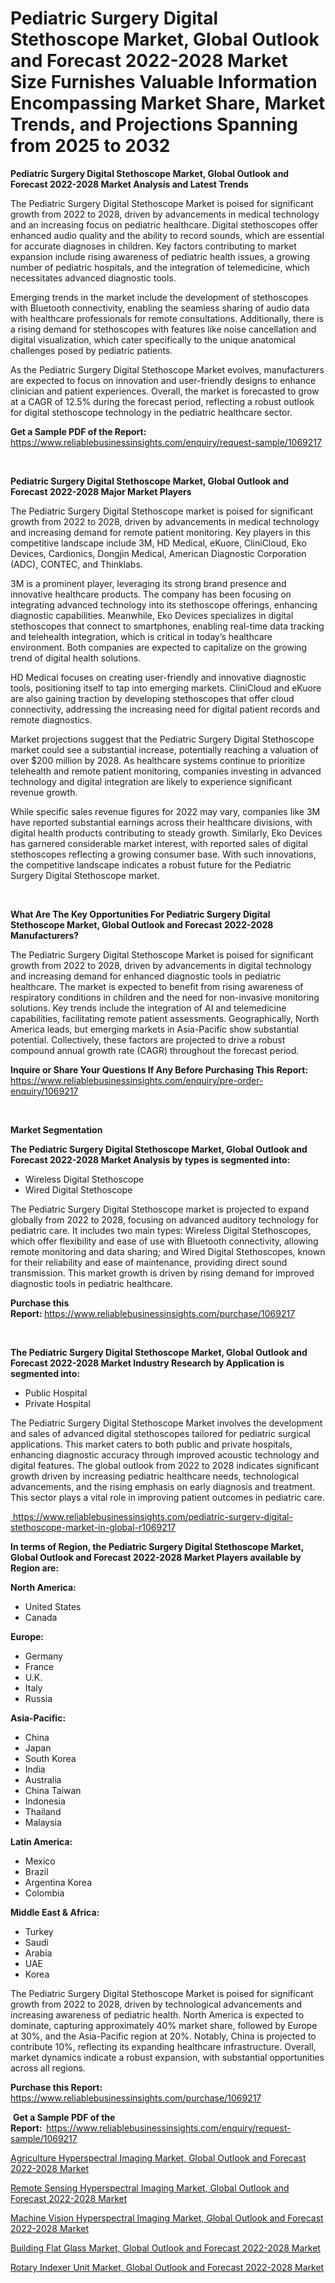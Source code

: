 <p><h1>Pediatric Surgery Digital Stethoscope Market, Global Outlook and Forecast 2022-2028 Market Size Furnishes Valuable Information Encompassing Market Share, Market Trends, and Projections Spanning from 2025 to 2032</h1></p><p><strong>Pediatric Surgery Digital Stethoscope Market, Global Outlook and Forecast 2022-2028 Market Analysis and Latest Trends</strong></p>
<p><p>The Pediatric Surgery Digital Stethoscope Market is poised for significant growth from 2022 to 2028, driven by advancements in medical technology and an increasing focus on pediatric healthcare. Digital stethoscopes offer enhanced audio quality and the ability to record sounds, which are essential for accurate diagnoses in children. Key factors contributing to market expansion include rising awareness of pediatric health issues, a growing number of pediatric hospitals, and the integration of telemedicine, which necessitates advanced diagnostic tools.</p><p>Emerging trends in the market include the development of stethoscopes with Bluetooth connectivity, enabling the seamless sharing of audio data with healthcare professionals for remote consultations. Additionally, there is a rising demand for stethoscopes with features like noise cancellation and digital visualization, which cater specifically to the unique anatomical challenges posed by pediatric patients.</p><p>As the Pediatric Surgery Digital Stethoscope Market evolves, manufacturers are expected to focus on innovation and user-friendly designs to enhance clinician and patient experiences. Overall, the market is forecasted to grow at a CAGR of 12.5% during the forecast period, reflecting a robust outlook for digital stethoscope technology in the pediatric healthcare sector.</p></p>
<p><strong>Get a Sample PDF of the Report:&nbsp;</strong> <a href="https://www.reliablebusinessinsights.com/enquiry/request-sample/1069217?utm_campaign=1091&utm_medium=2&utm_source=Github&utm_content=ia&utm_term=21032025&utm_id=pediatric-surgery-digital-stethoscope-market-global-outlook-and-forecast-2022-2028">https://www.reliablebusinessinsights.com/enquiry/request-sample/1069217</a></p>
<p>&nbsp;</p>
<p><strong>Pediatric Surgery Digital Stethoscope Market, Global Outlook and Forecast 2022-2028 Major Market Players</strong></p>
<p><p>The Pediatric Surgery Digital Stethoscope market is poised for significant growth from 2022 to 2028, driven by advancements in medical technology and increasing demand for remote patient monitoring. Key players in this competitive landscape include 3M, HD Medical, eKuore, CliniCloud, Eko Devices, Cardionics, Dongjin Medical, American Diagnostic Corporation (ADC), CONTEC, and Thinklabs.</p><p>3M is a prominent player, leveraging its strong brand presence and innovative healthcare products. The company has been focusing on integrating advanced technology into its stethoscope offerings, enhancing diagnostic capabilities. Meanwhile, Eko Devices specializes in digital stethoscopes that connect to smartphones, enabling real-time data tracking and telehealth integration, which is critical in today’s healthcare environment. Both companies are expected to capitalize on the growing trend of digital health solutions.</p><p>HD Medical focuses on creating user-friendly and innovative diagnostic tools, positioning itself to tap into emerging markets. CliniCloud and eKuore are also gaining traction by developing stethoscopes that offer cloud connectivity, addressing the increasing need for digital patient records and remote diagnostics.</p><p>Market projections suggest that the Pediatric Surgery Digital Stethoscope market could see a substantial increase, potentially reaching a valuation of over $200 million by 2028. As healthcare systems continue to prioritize telehealth and remote patient monitoring, companies investing in advanced technology and digital integration are likely to experience significant revenue growth.</p><p>While specific sales revenue figures for 2022 may vary, companies like 3M have reported substantial earnings across their healthcare divisions, with digital health products contributing to steady growth. Similarly, Eko Devices has garnered considerable market interest, with reported sales of digital stethoscopes reflecting a growing consumer base. With such innovations, the competitive landscape indicates a robust future for the Pediatric Surgery Digital Stethoscope market.</p></p>
<p>&nbsp;</p>
<p><strong>What Are The Key Opportunities For Pediatric Surgery Digital Stethoscope Market, Global Outlook and Forecast 2022-2028 Manufacturers?</strong></p>
<p><p>The Pediatric Surgery Digital Stethoscope Market is poised for significant growth from 2022 to 2028, driven by advancements in digital technology and increasing demand for enhanced diagnostic tools in pediatric healthcare. The market is expected to benefit from rising awareness of respiratory conditions in children and the need for non-invasive monitoring solutions. Key trends include the integration of AI and telemedicine capabilities, facilitating remote patient assessments. Geographically, North America leads, but emerging markets in Asia-Pacific show substantial potential. Collectively, these factors are projected to drive a robust compound annual growth rate (CAGR) throughout the forecast period.</p></p>
<p><strong>Inquire or Share Your Questions If Any Before Purchasing This Report:</strong> <a href="https://www.reliablebusinessinsights.com/enquiry/pre-order-enquiry/1069217?utm_campaign=1091&utm_medium=2&utm_source=Github&utm_content=ia&utm_term=21032025&utm_id=pediatric-surgery-digital-stethoscope-market-global-outlook-and-forecast-2022-2028">https://www.reliablebusinessinsights.com/enquiry/pre-order-enquiry/1069217</a></p>
<p>&nbsp;</p>
<p><strong>Market Segmentation</strong></p>
<p><strong>The Pediatric Surgery Digital Stethoscope Market, Global Outlook and Forecast 2022-2028 Market Analysis by types is segmented into:</strong></p>
<p><ul><li>Wireless Digital Stethoscope</li><li>Wired Digital Stethoscope</li></ul></p>
<p><p>The Pediatric Surgery Digital Stethoscope market is projected to expand globally from 2022 to 2028, focusing on advanced auditory technology for pediatric care. It includes two main types: Wireless Digital Stethoscopes, which offer flexibility and ease of use with Bluetooth connectivity, allowing remote monitoring and data sharing; and Wired Digital Stethoscopes, known for their reliability and ease of maintenance, providing direct sound transmission. This market growth is driven by rising demand for improved diagnostic tools in pediatric healthcare.</p></p>
<p><strong>Purchase this Report:&nbsp;</strong><a href="https://www.reliablebusinessinsights.com/purchase/1069217?utm_campaign=1091&utm_medium=2&utm_source=Github&utm_content=ia&utm_term=21032025&utm_id=pediatric-surgery-digital-stethoscope-market-global-outlook-and-forecast-2022-2028">https://www.reliablebusinessinsights.com/purchase/1069217</a></p>
<p>&nbsp;</p>
<p><strong>The Pediatric Surgery Digital Stethoscope Market, Global Outlook and Forecast 2022-2028 Market Industry Research by Application is segmented into:</strong></p>
<p><ul><li>Public Hospital</li><li>Private Hospital</li></ul></p>
<p><p>The Pediatric Surgery Digital Stethoscope Market involves the development and sales of advanced digital stethoscopes tailored for pediatric surgical applications. This market caters to both public and private hospitals, enhancing diagnostic accuracy through improved acoustic technology and digital features. The global outlook from 2022 to 2028 indicates significant growth driven by increasing pediatric healthcare needs, technological advancements, and the rising emphasis on early diagnosis and treatment. This sector plays a vital role in improving patient outcomes in pediatric care.</p></p>
<p><a href="https://www.reliablebusinessinsights.com/pediatric-surgery-digital-stethoscope-market-in-global-r1069217?utm_campaign=1091&utm_medium=2&utm_source=Github&utm_content=ia&utm_term=21032025&utm_id=pediatric-surgery-digital-stethoscope-market-global-outlook-and-forecast-2022-2028">&nbsp;https://www.reliablebusinessinsights.com/pediatric-surgery-digital-stethoscope-market-in-global-r1069217</a></p>
<p><strong>In terms of Region, the Pediatric Surgery Digital Stethoscope Market, Global Outlook and Forecast 2022-2028 Market Players available by Region are:</strong></p>
<p>
    <p> <strong> North America: </strong>
        <ul>
            <li>United States</li>
            <li>Canada</li>
        </ul>
        </p> 
    <p> <strong> Europe: </strong>
        <ul>
            <li>Germany</li>
            <li>France</li>
            <li>U.K.</li>
            <li>Italy</li>
            <li>Russia</li>
        </ul>
        </p> 
    <p> <strong> Asia-Pacific: </strong>
        <ul>
            <li>China</li>
            <li>Japan</li>
            <li>South Korea</li>
            <li>India</li>
            <li>Australia</li>
            <li>China Taiwan</li>
            <li>Indonesia</li>
            <li>Thailand</li>
            <li>Malaysia</li>
        </ul>
        </p> 
    <p> <strong> Latin America: </strong>
        <ul>
            <li>Mexico</li>
            <li>Brazil</li>
            <li>Argentina Korea</li>
            <li>Colombia</li>
        </ul>
        </p> 
    <p> <strong> Middle East & Africa: </strong>
        <ul>
            <li>Turkey</li>
            <li>Saudi</li>
            <li>Arabia</li>
            <li>UAE</li>
            <li>Korea</li>
        </ul>
    </p>
    </p>
<p><p>The Pediatric Surgery Digital Stethoscope Market is poised for significant growth from 2022 to 2028, driven by technological advancements and increasing awareness of pediatric health. North America is expected to dominate, capturing approximately 40% market share, followed by Europe at 30%, and the Asia-Pacific region at 20%. Notably, China is projected to contribute 10%, reflecting its expanding healthcare infrastructure. Overall, market dynamics indicate a robust expansion, with substantial opportunities across all regions.</p></p>
<p><strong>Purchase this Report: </strong><a href="https://www.reliablebusinessinsights.com/purchase/1069217?utm_campaign=1091&utm_medium=2&utm_source=Github&utm_content=ia&utm_term=21032025&utm_id=pediatric-surgery-digital-stethoscope-market-global-outlook-and-forecast-2022-2028">https://www.reliablebusinessinsights.com/purchase/1069217</a></p>
<p>&nbsp;<strong>Get a Sample PDF of the Report:&nbsp;&nbsp;</strong><a href="https://www.reliablebusinessinsights.com/enquiry/request-sample/1069217?utm_campaign=1091&utm_medium=2&utm_source=Github&utm_content=ia&utm_term=21032025&utm_id=pediatric-surgery-digital-stethoscope-market-global-outlook-and-forecast-2022-2028">https://www.reliablebusinessinsights.com/enquiry/request-sample/1069217</a></p>
<p><strong></strong></p>
<p><p><a href="https://github.com/rutupueyed/Market-Research-Report-List-1/blob/main/agriculture-hyperspectral-imaging-market-global-outlook-and-forecast-2022-2028-market.md?utm_campaign=1091&utm_medium=2&utm_source=Github&utm_content=ia&utm_term=21032025&utm_id=pediatric-surgery-digital-stethoscope-market-global-outlook-and-forecast-2022-2028">Agriculture Hyperspectral Imaging Market, Global Outlook and Forecast 2022-2028 Market</a></p><p><a href="https://github.com/cevzarvargem/Market-Research-Report-List-1/blob/main/remote-sensing-hyperspectral-imaging-market-global-outlook-and-forecast-2022-2028-market.md?utm_campaign=1091&utm_medium=2&utm_source=Github&utm_content=ia&utm_term=21032025&utm_id=pediatric-surgery-digital-stethoscope-market-global-outlook-and-forecast-2022-2028">Remote Sensing Hyperspectral Imaging Market, Global Outlook and Forecast 2022-2028 Market</a></p><p><a href="https://github.com/burnicndole/Market-Research-Report-List-1/blob/main/machine-vision-hyperspectral-imaging-market-global-outlook-and-forecast-2022-2028-market.md?utm_campaign=1091&utm_medium=2&utm_source=Github&utm_content=ia&utm_term=21032025&utm_id=pediatric-surgery-digital-stethoscope-market-global-outlook-and-forecast-2022-2028">Machine Vision Hyperspectral Imaging Market, Global Outlook and Forecast 2022-2028 Market</a></p><p><a href="https://github.com/hurstsaqibyl/Market-Research-Report-List-1/blob/main/building-flat-glass-market-global-outlook-and-forecast-2022-2028-market.md?utm_campaign=1091&utm_medium=2&utm_source=Github&utm_content=ia&utm_term=21032025&utm_id=pediatric-surgery-digital-stethoscope-market-global-outlook-and-forecast-2022-2028">Building Flat Glass Market, Global Outlook and Forecast 2022-2028 Market</a></p><p><a href="https://github.com/altafvaraswj/Market-Research-Report-List-1/blob/main/rotary-indexer-unit-market-global-outlook-and-forecast-2022-2028-market.md?utm_campaign=1091&utm_medium=2&utm_source=Github&utm_content=ia&utm_term=21032025&utm_id=pediatric-surgery-digital-stethoscope-market-global-outlook-and-forecast-2022-2028">Rotary Indexer Unit Market, Global Outlook and Forecast 2022-2028 Market</a></p></p>